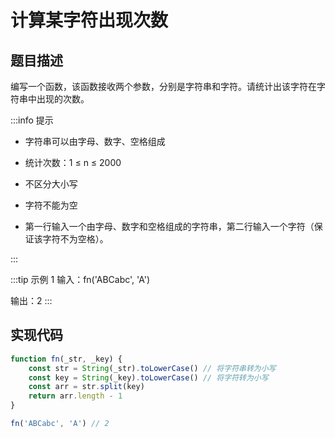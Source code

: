 <script lang="ts" setup>
import { loginRead } from '@/utils/login-read'
loginRead('n10017')
</script>

# 计算某字符出现次数

<ClientOnly><AppRead code="n10017" /></ClientOnly>

## 题目描述

编写一个函数，该函数接收两个参数，分别是字符串和字符。请统计出该字符在字符串中出现的次数。

:::info 提示

-   字符串可以由字母、数字、空格组成

-   统计次数：1 ≤ n ≤ 2000

-   不区分大小写

-   字符不能为空

-   第一行输入一个由字母、数字和空格组成的字符串，第二行输入一个字符（保证该字符不为空格）。

:::

:::tip 示例 1
输入：fn('ABCabc', 'A')

输出：2
:::

## 实现代码

```javascript
function fn(_str, _key) {
    const str = String(_str).toLowerCase() // 将字符串转为小写
    const key = String(_key).toLowerCase() // 将字符转为小写
    const arr = str.split(key)
    return arr.length - 1
}

fn('ABCabc', 'A') // 2
```
